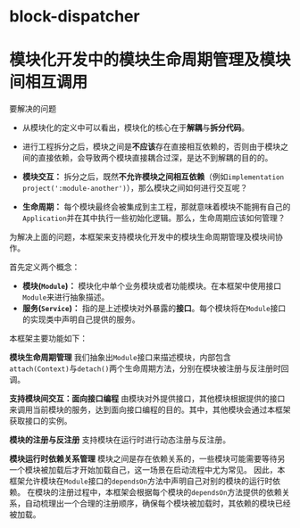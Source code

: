 # block-dispatcher

# 模块化开发中的模块生命周期管理及模块间相互调用

要解决的问题

- 从模块化的定义中可以看出，模块化的核心在于**解耦**与**拆分代码**。
- 进行工程拆分之后，模块之间是**不应该**存在直接相互依赖的，否则由于模块之间的直接依赖，会导致两个模块直接耦合过深，是达不到解耦的目的的。

- **模块交互：** 拆分之后，既然**不允许模块之间相互依赖**（例如`implementation project(':module-another')`），那么模块之间如何进行交互呢？
- **生命周期：** 每个模块最终会被集成到主工程，那就意味着模块不能拥有自己的`Application`并在其中执行一些初始化逻辑。那么，生命周期应该如何管理？

为解决上面的问题，本框架来支持模块化开发中的模块生命周期管理及模块间协作。

首先定义两个概念：

- **模块(`Module`)：** 模块化中单个业务模块或者功能模块。在本框架中使用接口`Module`来进行抽象描述。
- **服务(`Service`)：** 指的是上述模块对外暴露的**接口**。每个模块将在`Module`接口的实现类中声明自己提供的服务。

本框架主要功能如下：

**模块生命周期管理**
我们抽象出`Module`接口来描述模块，内部包含`attach(Context)`与`detach()`两个生命周期方法，分别在模块被注册与反注册时回调。

**支持模块间交互：面向接口编程**
由模块对外提供接口，其他模块根据提供的接口来调用当前模块的服务，达到面向接口编程的目的。其中，其他模块会通过本框架获取接口的实例。

**模块的注册与反注册**
支持模块在运行时进行动态注册与反注册。

**模块运行时依赖关系管理**
模块之间是存在依赖关系的，一些模块可能需要等待另一个模块被加载后才开始加载自己，这一场景在启动流程中尤为常见。
因此，本框架允许模块在`Module`接口的`dependsOn`方法中声明自己对别的模块的运行时依赖。
在模块的注册过程中，本框架会根据每个模块的`dependsOn`方法提供的依赖关系，自动梳理出一个合理的注册顺序，确保每个模块被加载时，其依赖的模块已经被加载。


